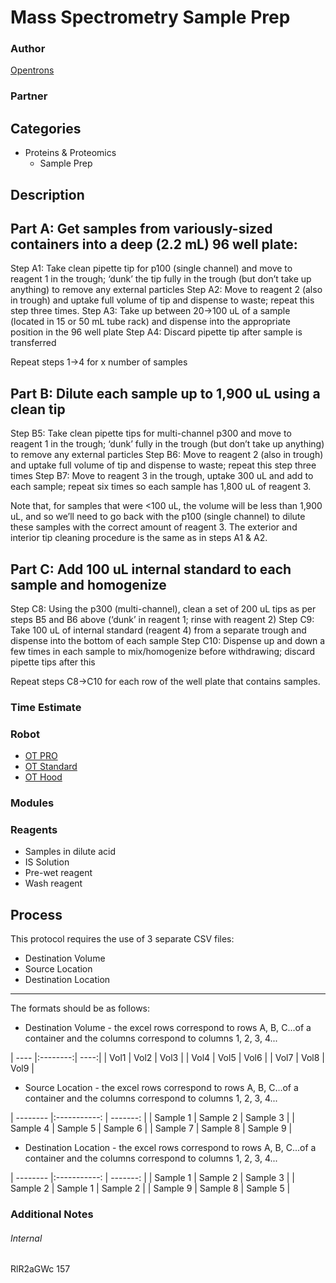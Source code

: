 # Mass Spectrometry Sample Prep

### Author
[Opentrons](http://www.opentrons.com/)

### Partner


## Categories
* Proteins & Proteomics
  * Sample Prep


## Description

Part A: Get samples from variously-sized containers into a deep (2.2 mL) 96 well plate:
---
  Step A1:	Take clean pipette tip for p100 (single channel) and move to reagent 1 in the trough; ‘dunk’ the tip fully in the trough (but don’t take up anything) to remove any external particles
  Step A2:	Move to reagent 2 (also in trough) and uptake full volume of tip and dispense to waste; repeat this step three times.
  Step A3:	Take up between 20→100 uL of a sample (located in 15 or 50 mL tube rack) and dispense into the appropriate position in the 96 well plate
  Step A4:	Discard pipette tip after sample is transferred

Repeat steps 1→4 for x number of samples

Part B: Dilute each sample up to 1,900 uL using a clean tip
---
  Step B5:	Take clean pipette tips for multi-channel p300 and move to reagent 1 in the trough; ‘dunk’ fully in the trough (but don’t take up anything) to remove any external particles
  Step B6:	Move to reagent 2 (also in trough) and uptake full volume of tip and dispense to waste; repeat this step three times
  Step B7:	Move to reagent 3 in the trough, uptake 300 uL and add to each sample; repeat six times so each sample has 1,800 uL of reagent 3.

Note that, for samples that were <100 uL, the volume will be less than 1,900 uL, and so we’ll need to go back with the p100 (single channel) to dilute these samples with the correct amount of reagent 3. The exterior and interior tip cleaning procedure is the same as in steps A1 & A2.

Part C: Add 100 uL internal standard to each sample and homogenize
---
Step C8:	Using the p300 (multi-channel), clean a set of 200 uL tips as per steps B5 and B6 above (‘dunk’ in reagent 1; rinse with reagent 2)
Step C9:	Take 100 uL of internal standard (reagent 4) from a separate trough and dispense into the bottom of each sample
Step C10:	Dispense up and down a few times in each sample to mix/homogenize before withdrawing; discard pipette tips after this

Repeat steps C8→C10 for each row of the well plate that contains samples.

### Time Estimate

### Robot
* [OT PRO](https://opentrons.com/ot-one-pro)
* [OT Standard](https://opentrons.com/ot-one-standard)
* [OT Hood](http://opentrons.com/robots/ot-one-s-hood)

### Modules


### Reagents
* Samples in dilute acid
* IS Solution
* Pre-wet reagent
* Wash reagent

## Process
This protocol requires the use of 3 separate CSV files:
* Destination Volume
* Source Location
* Destination Location
---
The formats should be as follows:
* Destination Volume - the excel rows correspond to rows A, B, C...of a container
and the columns correspond to columns 1, 2, 3, 4...

| ---- |:--------:| ----:|
| Vol1 | Vol2     | Vol3 |
| Vol4 | Vol5     | Vol6 |
| Vol7 | Vol8     | Vol9 |

* Source Location - the excel rows correspond to rows A, B, C...of a container
and the columns correspond to columns 1, 2, 3, 4...

| -------- |:-----------: | -------: |
| Sample 1 | Sample 2     | Sample 3 |
| Sample 4 | Sample 5     | Sample 6 |
| Sample 7 | Sample 8     | Sample 9 |

* Destination Location - the excel rows correspond to rows A, B, C...of a container
and the columns correspond to columns 1, 2, 3, 4...

| -------- |:-----------: | -------: |
| Sample 1 | Sample 2     | Sample 3 |
| Sample 2 | Sample 1     | Sample 2 |
| Sample 9 | Sample 8     | Sample 5 |

### Additional Notes


###### Internal
RlR2aGWc
157
